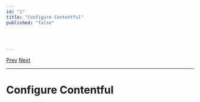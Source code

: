 ```yaml
---
id: "1"
title: "Configure Contentful"
published: "false"




---
```


[Prev]()	[Next](2..md)

---

# Configure Contentful

